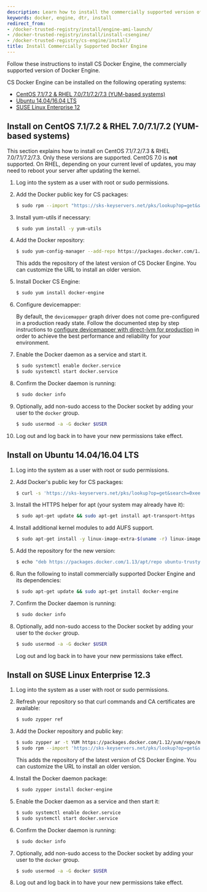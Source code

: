 ```yaml
---
description: Learn how to install the commercially supported version of Docker Engine.
keywords: docker, engine, dtr, install
redirect_from:
- /docker-trusted-registry/install/engine-ami-launch/
- /docker-trusted-registry/install/install-csengine/
- /docker-trusted-registry/cs-engine/install/
title: Install Commercially Supported Docker Engine
---
```


Follow these instructions to install CS Docker Engine, the commercially
supported version of Docker Engine.

CS Docker Engine can be installed on the following operating systems:


* [CentOS 7.1/7.2 & RHEL 7.0/7.1/7.2/7.3 (YUM-based systems)](install.md#install-on-centos-7172--rhel-70717273-yum-based-systems)
* [Ubuntu 14.04/16.04 LTS](install.md#install-on-ubuntu-1404-lts)
* [SUSE Linux Enterprise 12](install.md#install-on-suse-linux-enterprise-123)


## Install on CentOS 7.1/7.2 & RHEL 7.0/7.1/7.2 (YUM-based systems)

This section explains how to install on CentOS 7.1/7.2/7.3 & RHEL 7.0/7.1/7.2/7.3. Only
these versions are supported. CentOS 7.0 is **not** supported. On RHEL,
depending on your current level of updates, you may need to reboot your server
after updating the kernel.

1. Log into the system as a user with root or sudo permissions.

2.  Add the Docker public key for CS packages:

    ```bash
    $ sudo rpm --import "https://sks-keyservers.net/pks/lookup?op=get&search=0xee6d536cf7dc86e2d7d56f59a178ac6c6238f52e"
    ```

3.  Install yum-utils if necessary:

    ```bash
    $ sudo yum install -y yum-utils
    ```

4.  Add the Docker repository:

    ```bash
    $ sudo yum-config-manager --add-repo https://packages.docker.com/1.13/yum/repo/main/centos/7
    ```

    This adds the repository of the latest version of CS Docker Engine. You can
    customize the URL to install an older version.

5.  Install Docker CS Engine:

    ```bash
    $ sudo yum install docker-engine
    ```

6.  Configure devicemapper:

    By default, the `devicemapper` graph driver does not come pre-configured in a production ready state. Follow the documented step by step instructions to [configure devicemapper with direct-lvm for production](../../engine/userguide/storagedriver/device-mapper-driver/#/for-a-direct-lvm-mode-configuration) in order to achieve the best performance and reliability for your environment.

7.  Enable the Docker daemon as a service and start it.

    ```bash
    $ sudo systemctl enable docker.service
    $ sudo systemctl start docker.service
    ```

8.  Confirm the Docker daemon is running:

    ```bash
    $ sudo docker info
    ```

9.  Optionally, add non-sudo access to the Docker socket by adding your user
to the `docker` group.

    ```bash
    $ sudo usermod -a -G docker $USER
    ```

10. Log out and log back in to have your new permissions take effect.

## Install on Ubuntu 14.04/16.04 LTS

1. Log into the system as a user with root or sudo permissions.

2.  Add Docker's public key for CS packages:

    ```bash
    $ curl -s 'https://sks-keyservers.net/pks/lookup?op=get&search=0xee6d536cf7dc86e2d7d56f59a178ac6c6238f52e' | sudo apt-key add --import
    ```

3.  Install the HTTPS helper for apt (your system may already have it):

    ```bash
    $ sudo apt-get update && sudo apt-get install apt-transport-https
    ```

4.  Install additional kernel modules to add AUFS support.

    ```bash
    $ sudo apt-get install -y linux-image-extra-$(uname -r) linux-image-extra-virtual
    ```

5.  Add the repository for the new version:

    ```bash
    $ echo "deb https://packages.docker.com/1.13/apt/repo ubuntu-trusty main" | sudo tee /etc/apt/sources.list.d/docker.list
    ```

6.  Run the following to install commercially supported Docker Engine and its
dependencies:

    ```bash
    $ sudo apt-get update && sudo apt-get install docker-engine
    ```

7. Confirm the Docker daemon is running:

    ```bash
    $ sudo docker info
    ```

8.  Optionally, add non-sudo access to the Docker socket by adding your
user to the `docker` group.

    ```bash
    $ sudo usermod -a -G docker $USER
    ```

    Log out and log back in to have your new permissions take effect.


## Install on SUSE Linux Enterprise 12.3

1. Log into the system as a user with root or sudo permissions.

2.  Refresh your repository so that curl commands and CA certificates
are available:

    ```bash
    $ sudo zypper ref
    ```

3.  Add the Docker repository and public key:

    ```bash
    $ sudo zypper ar -t YUM https://packages.docker.com/1.12/yum/repo/main/opensuse/12.3 docker-1.13
    $ sudo rpm --import 'https://sks-keyservers.net/pks/lookup?op=get&search=0xee6d536cf7dc86e2d7d56f59a178ac6c6238f52e'
    ```

    This adds the repository of the latest version of CS Docker Engine. You can
    customize the URL to install an older version.

4.  Install the Docker daemon package:

    ```bash
    $ sudo zypper install docker-engine
    ```

5.  Enable the Docker daemon as a service and then start it:

    ```bash
    $ sudo systemctl enable docker.service
    $ sudo systemctl start docker.service
    ```

6.  Confirm the Docker daemon is running:

    ```bash
    $ sudo docker info
    ```

7.  Optionally, add non-sudo access to the Docker socket by adding your user
to the `docker` group.

    ```bash
    $ sudo usermod -a -G docker $USER
    ```

8. Log out and log back in to have your new permissions take effect.
